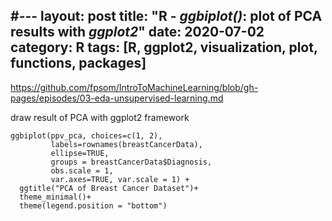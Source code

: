 #---
layout: post
title: "R - <em>ggbiplot()</em>: plot of PCA results with <em>ggplot2</em>"
date: 2020-07-02
category: R
tags: [R, ggplot2, visualization, plot, functions, packages]
---


https://github.com/fpsom/IntroToMachineLearning/blob/gh-pages/episodes/03-eda-unsupervised-learning.md

draw result of PCA with ggplot2 framework

```
ggbiplot(ppv_pca, choices=c(1, 2),
         labels=rownames(breastCancerData),
         ellipse=TRUE,
         groups = breastCancerData$Diagnosis,
         obs.scale = 1,
         var.axes=TRUE, var.scale = 1) +
  ggtitle("PCA of Breast Cancer Dataset")+
  theme_minimal()+
  theme(legend.position = "bottom")
```
